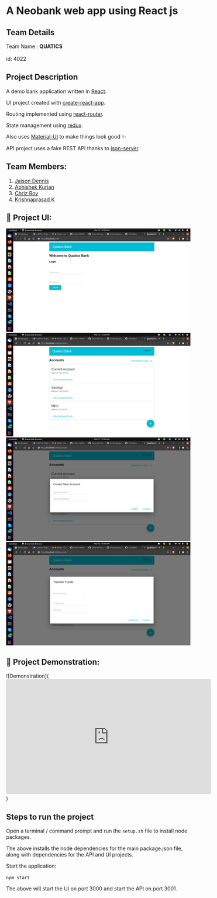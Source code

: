 # A Neobank web app using React js

## Team Details
Team Name : <b>QUATICS</b> <br></br>id: 4022

## Project Description
A demo bank application written in [React](https://facebook.github.io/react/).

UI project created with [create-react-app](https://github.com/facebookincubator/create-react-app).

Routing implemented using [react-router](https://github.com/ReactTraining/react-router).

State management using [redux](redux.js.org).  

Also uses [Material-UI](http://www.material-ui.com/) to make things look good :sparkles:

API project uses a fake REST API thanks to [json-server](https://github.com/typicode/json-server).

## Team Members:

1. [Jaison Dennis](https://github.com/jaison080)
2. [Abhishek Kurian](https://github.com/omen1650ti)
3. [Chriz Roy](https://github.com/ChrizRoy)
4. [Krishnaprasad K](https://github.com/krishnaprasadkpk)

## 🔧 Project UI:
![Login](https://raw.githubusercontent.com/Devcraft-Quatics/Quatics-Bank/master/img/1.png) 
![Accounts](https://raw.githubusercontent.com/Devcraft-Quatics/Quatics-Bank/master/img/2.png)
![Create new Account](https://raw.githubusercontent.com/Devcraft-Quatics/Quatics-Bank/master/img/3.png)
![Transfer Funds](https://raw.githubusercontent.com/Devcraft-Quatics/Quatics-Bank/master/img/4.png)

## 🔧 Project Demonstration:
![Demonstration](<iframe width="560" height="315" src="https://www.youtube.com/embed/_UjzFWoHER8?controls=0" title="YouTube video player" frameborder="0" allow="accelerometer; autoplay; clipboard-write; encrypted-media; gyroscope; picture-in-picture" allowfullscreen></iframe>)

## Steps to run the project

Open a terminal / command prompt and run the ``` setup.sh ``` file to install node packages.

The above installs the node dependencies for the main package.json file, along
with dependencies for the API and UI projects.

Start the application:

``` npm start ```

The above will start the UI on port 3000 and start the API on port 3001.